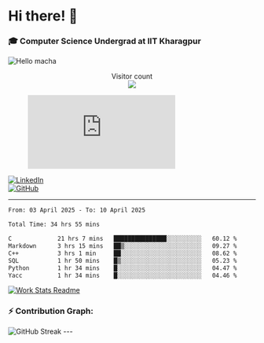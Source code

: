 # Hi there! 👋

### 🎓 Computer Science Undergrad at IIT Kharagpur

<img src="https://raw.githubusercontent.com/sagar-viradiya/sagar-viradiya/master/resources/banner.png" alt="Hello macha">

<p align="center"> 
  Visitor count<br>
  <img src="https://profile-counter.glitch.me/sesiii/count.svg" />
</p>

<figure><embed src="https://wakatime.com/share/@81d5e6c4-c575-43e6-9a9e-85ed25517f53/42cf003a-18dd-42ef-bded-df01146821f2.svg"></embed></figure>

[![LinkedIn](https://img.shields.io/badge/LinkedIn-0077B5?style=for-the-badge&logo=linkedin&logoColor=white)](https://www.linkedin.com/in/sesidadi)  
[![GitHub](https://img.shields.io/badge/GitHub-181717?style=for-the-badge&logo=github&logoColor=white)](https://github.com/sesiii)

---
<!--START_SECTION:waka-->

```txt
From: 03 April 2025 - To: 10 April 2025

Total Time: 34 hrs 55 mins

C             21 hrs 7 mins   ███████████████░░░░░░░░░░   60.12 %
Markdown      3 hrs 15 mins   ██▒░░░░░░░░░░░░░░░░░░░░░░   09.27 %
C++           3 hrs 1 min     ██░░░░░░░░░░░░░░░░░░░░░░░   08.62 %
SQL           1 hr 50 mins    █▒░░░░░░░░░░░░░░░░░░░░░░░   05.23 %
Python        1 hr 34 mins    █░░░░░░░░░░░░░░░░░░░░░░░░   04.47 %
Yacc          1 hr 34 mins    █░░░░░░░░░░░░░░░░░░░░░░░░   04.46 %
```

<!--END_SECTION:waka-->


[![Work Stats Readme](https://github.com/sesiii/sesiii/actions/workflows/main.yml/badge.svg)](https://github.com/sesiii/sesiii/actions/workflows/main.yml)

### ⚡ Contribution Graph:

<img src="https://streak-stats.demolab.com/?user=sesiii&theme=radical" alt="GitHub Streak" />
---
